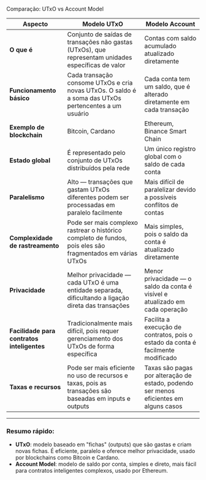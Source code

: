 Comparação: UTxO vs Account Model

| Aspecto                                    | Modelo UTxO                                                                                                | Modelo Account                                                                        |
| ------------------------------------------ | ---------------------------------------------------------------------------------------------------------- | ------------------------------------------------------------------------------------- |
| **O que é**                                | Conjunto de saídas de transações não gastas (UTxOs), que representam unidades específicas de valor         | Contas com saldo acumulado atualizado diretamente                                     |
| **Funcionamento básico**                   | Cada transação consome UTxOs e cria novas UTxOs. O saldo é a soma das UTxOs pertencentes a um usuário      | Cada conta tem um saldo, que é alterado diretamente em cada transação                 |
| **Exemplo de blockchain**                  | Bitcoin, Cardano                                                                                           | Ethereum, Binance Smart Chain                                                         |
| **Estado global**                          | É representado pelo conjunto de UTxOs distribuídos pela rede                                               | Um único registro global com o saldo de cada conta                                    |
| **Paralelismo**                            | Alto — transações que gastam UTxOs diferentes podem ser processadas em paralelo facilmente                 | Mais difícil de paralelizar devido a possíveis conflitos de contas                    |
| **Complexidade de rastreamento**           | Pode ser mais complexo rastrear o histórico completo de fundos, pois eles são fragmentados em várias UTxOs | Mais simples, pois o saldo da conta é atualizado diretamente                          |
| **Privacidade**                            | Melhor privacidade — cada UTxO é uma entidade separada, dificultando a ligação direta das transações       | Menor privacidade — o saldo da conta é visível e atualizado em cada operação          |
| **Facilidade para contratos inteligentes** | Tradicionalmente mais difícil, pois requer gerenciamento dos UTxOs de forma específica                     | Facilita a execução de contratos, pois o estado da conta é facilmente modificado      |
| **Taxas e recursos**                       | Pode ser mais eficiente no uso de recursos e taxas, pois as transações são baseadas em inputs e outputs    | Taxas são pagas por alteração de estado, podendo ser menos eficientes em alguns casos |

---

### Resumo rápido:

* **UTxO**: modelo baseado em "fichas" (outputs) que são gastas e criam novas fichas. É eficiente, paralelo e oferece melhor privacidade, usado por blockchains como Bitcoin e Cardano.
* **Account Model**: modelo de saldo por conta, simples e direto, mais fácil para contratos inteligentes complexos, usado por Ethereum.


